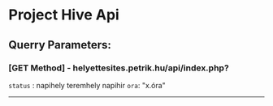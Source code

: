 # Project Hive Api 

## Querry Parameters:

### [GET Method] - helyettesites.petrik.hu/api/index.php?

``status`` : 
    napihely
    teremhely
    napihir
``ora``:
    "x.óra"

-------
